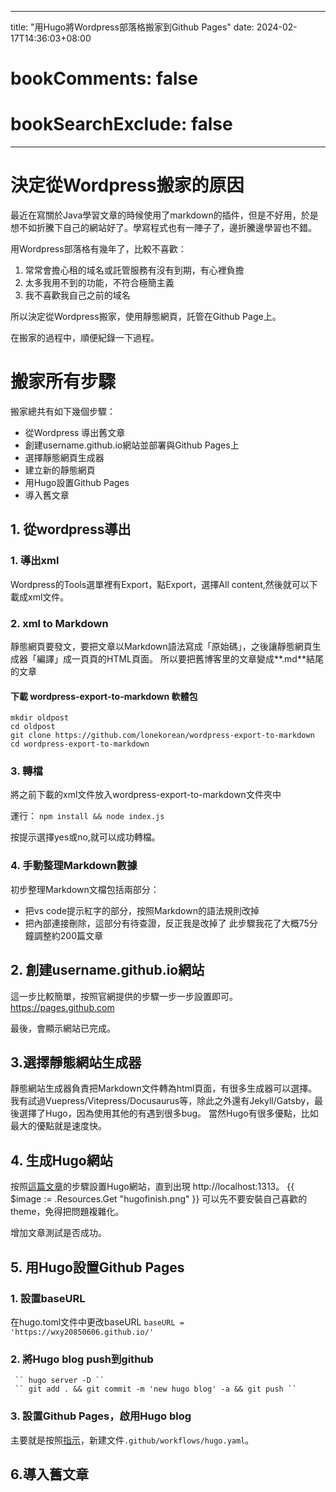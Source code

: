 
---
title: "用Hugo將Wordpress部落格搬家到Github Pages"
date: 2024-02-17T14:36:03+08:00
# bookComments: false
# bookSearchExclude: false
---

# 決定從Wordpress搬家的原因

最近在寫關於Java學習文章的時候使用了markdown的插件，但是不好用，於是想不如折騰下自己的網站好了。學寫程式也有一陣子了，邊折騰邊學習也不錯。

用Wordpress部落格有幾年了，比較不喜歡：
1. 常常會擔心租的域名或託管服務有沒有到期，有心裡負擔
2. 太多我用不到的功能，不符合極簡主義
3. 我不喜歡我自己之前的域名

所以決定從Wordpress搬家，使用靜態網頁，託管在Github Page上。

在搬家的過程中，順便紀錄一下過程。

# 搬家所有步驟
搬家總共有如下幾個步驟：
- 從Wordpress 導出舊文章
- 創建username.github.io網站並部署與Github Pages上
- 選擇靜態網頁生成器
- 建立新的靜態網頁
- 用Hugo設置Github Pages
- 導入舊文章

## 1. 從wordpress導出

### 1. 導出xml

Wordpress的Tools選單裡有Export，點Export，選擇All content,然後就可以下載成xml文件。

### 2. xml to Markdown

靜態網頁要發文，要把文章以Markdown語法寫成「原始碼」，之後讓靜態網頁生成器「編譯」成一頁頁的HTML頁面。
所以要把舊博客里的文章變成**.md**結尾的文章

#### 下載 wordpress-export-to-markdown 軟體包
    mkdir oldpost  
    cd oldpost
    git clone https://github.com/lonekorean/wordpress-export-to-markdown
    cd wordpress-export-to-markdown

### 3. 轉檔

將之前下載的xml文件放入wordpress-export-to-markdown文件夾中

運行：
      `` npm install && node index.js `` 

按提示選擇yes或no,就可以成功轉檔。

### 4. 手動整理Markdown數據

初步整理Markdown文檔包括兩部分：
- 把vs code提示紅字的部分，按照Markdown的語法規則改掉
- 把內部連接刪除，這部分有待查證，反正我是改掉了
此步驟我花了大概75分鐘調整約200篇文章

## 2. 創建username.github.io網站

這一步比較簡單，按照官網提供的步驟一步一步設置即可。
https://pages.github.com

最後，會顯示網站已完成。

## 3.選擇靜態網站生成器

靜態網站生成器負責把Markdown文件轉為html頁面，有很多生成器可以選擇。
我有試過Vuepress/Vitepress/Docusaurus等，除此之外還有Jekyll/Gatsby，最後選擇了Hugo，因為使用其他的有遇到很多bug。
當然Hugo有很多優點，比如最大的優點就是速度快。


## 4. 生成Hugo網站

按照[這篇文章](https://ivonblog.com/posts/build-a-website-with-hugo/)的步驟設置Hugo網站，直到出現
http://localhost:1313。
{{ $image := .Resources.Get "hugofinish.png" }}
可以先不要安裝自己喜歡的theme，免得把問題複雜化。

增加文章測試是否成功。

## 5. 用Hugo設置Github Pages

### 1. 設置baseURL
在hugo.toml文件中更改baseURL
     `` baseURL = 'https://wxy20850606.github.io/' `` 
    
### 2. 將Hugo blog push到github
     `` hugo server -D `` 
     `` git add . && git commit -m 'new hugo blog' -a && git push `` 

### 3. 設置Github Pages，啟用Hugo blog
主要就是按照[指示](https://gohugo.io/hosting-and-deployment/hosting-on-github/)，新建文件``.github/workflows/hugo.yaml``。

## 6.導入舊文章

